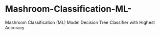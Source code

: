 # Mashroom-Classification-ML-
Mashroom Classification (ML) Model Decision Tree Classifier with Highest Accuracy
